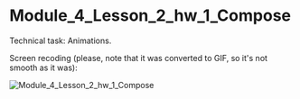 # Module_4_Lesson_2_hw_1_Compose

Technical task:
Animations.

Screen recoding (please, note that it was converted to GIF, so it's not smooth as it was):

![Module_4_Lesson_2_hw_1_Compose](https://github.com/vdcast/Module_4_Lesson_2_hw_1_Compose/assets/108469609/0bff6057-516e-4e22-afc3-473c486e8ed4)
